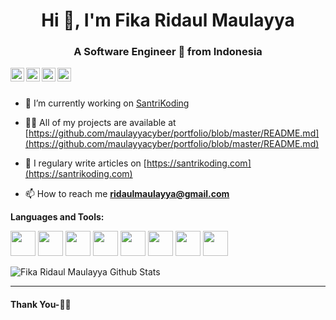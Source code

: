<h1 align="center">Hi 👋, I'm Fika Ridaul Maulayya</h1>
<h3 align="center">A Software Engineer 🚀 from Indonesia</h3>

<a href="https://twitter.com/maulayyacyber">
  <img align="left" alt="Fika Ridaul Maulayya | Twitter" width="22px" src="https://cdn.jsdelivr.net/npm/simple-icons@v3/icons/twitter.svg" />
</a>
<a href="https://www.linkedin.com/in/maulayyacyber/">
  <img align="left" alt="Fika Ridaul Maulayya LinkdeIN" width="22px" src="https://cdn.jsdelivr.net/npm/simple-icons@v3/icons/linkedin.svg" />
</a>
<a href="https://t.me/maulayyacyber">
  <img align="left" alt="Fika Ridaul Maulayya Telegram" width="22px" src="https://cdn.jsdelivr.net/npm/simple-icons@v3/icons/telegram.svg" />
</a>
<a href="https://www.instagram.com/maulayyacyber/">
  <img align="left" alt="Fika Ridaul Maulayya Instagram" width="22px" src="https://cdn.jsdelivr.net/npm/simple-icons@v3/icons/instagram.svg" />
</a>

<br>
<br>

- 🔭 I’m currently working on [SantriKoding](https://santrikoding.com)

- 👨‍💻 All of my projects are available at [https://github.com/maulayyacyber/portfolio/blob/master/README.md](https://github.com/maulayyacyber/portfolio/blob/master/README.md)

- 📝 I regulary write articles on [https://santrikoding.com](https://santrikoding.com)

- 📫 How to reach me **ridaulmaulayya@gmail.com**

**Languages and Tools:**  

<img height="40" src="https://santrikoding.com/storage/categories/Z9WjttjEmct1FzwkFDwSVyKpvhTqBWkJUQA1CuLc.png">
<img height="40" src="https://santrikoding.com/storage/categories/zuwzKbAhb691lp2Q1CIYaFK2w0a5McE1mceDOsRs.png">
<img height="40" src="https://santrikoding.com/storage/categories/YoSpx2AAk65JI5z9wsiYMY5z7i3vWCe06VUP3FC0.png">
<img height="40" src="https://santrikoding.com/storage/categories/cvwITZUdJRZIYg3zTz1iGdRFm08zLb7DIaazo5Cz.png">
<img height="40" src="https://santrikoding.com/storage/categories/GrRE4ZWJzJB1kWatAGZ26BZ0iNZBUUsuZfw8ss4Q.png">
<img height="40" src="https://santrikoding.com/storage/categories/iQMUiiTkloCSiqk3lSwpWtxnGqYjbfABjX2tAlHM.png">
<img height="40" src="https://santrikoding.com/storage/categories/2oQUsFblZH5UIA1Cn8nzOxUh8AO7rbetKxpCqNd7.png">
<img height="40" src="https://santrikoding.com/storage/categories/MG6r9rmxJqYoZAzZi75UeFO6dVtDwpyou9Er6htp.png">

![Fika Ridaul Maulayya Github Stats](https://github-readme-stats.vercel.app/api?username=maulayyacyber&show_icons=true&hide_border=true)

***********************************

#### Thank You-🙏🏼

